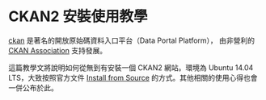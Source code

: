 # CKAN2 安裝使用教學

[ckan](http://ckan.org/) 是著名的開放原始碼資料入口平台（Data Portal Platform）， 由非營利的 [CKAN Association](http://ckan.org/about/association/) 支持發展。

這篇教學文將說明如何從無到有安裝一個 CKAN2 網站。環境為 Ubuntu 14.04 LTS，大致按照官方文件 [Install from Source](http://docs.ckan.org/en/latest/maintaining/installing/install-from-source.html) 的方式。其他相關的使用心得也會一併公布於此。
